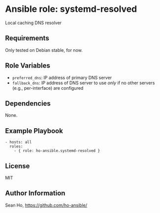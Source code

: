 # Ansible role: systemd-resolved
Local caching DNS resolver

## Requirements
Only tested on Debian stable, for now.

## Role Variables
+ `preferred_dns`: IP address of primary DNS server
+ `fallback_dns`: IP address of DNS server to use *only* if no other servers (e.g., per-interface) are configured

## Dependencies
None.

## Example Playbook

```
- hosts: all
  roles:
    - { role: ho-ansible.systemd-resolved }
```

## License
MIT

## Author Information
Sean Ho, https://github.com/ho-ansible/
